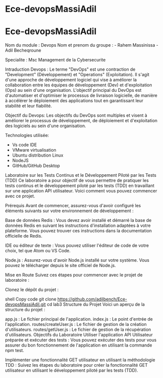 # Ece-devopsMassiAdil
# Ece-devopsMassiAdil
Nom du module :  Devops
Nom et prenom du groupe : 
                        - Rahem Massinissa
                        - Adil Becheqroune 

Specialite : Msc Management de la Cybersecurite 

Intraduction Devops : Le terme "DevOps" est une contraction de "Development" (Développement) et "Operations" (Exploitation). Il s'agit d'une approche de développement logiciel qui vise à améliorer la collaboration entre les équipes de développement (Dev) et d'exploitation (Ops) au sein d'une organisation. L'objectif principal du DevOps est d'automatiser et d'optimiser le processus de livraison logicielle, de manière à accélérer le déploiement des applications tout en garantissant leur stabilité et leur fiabilité.

Objectif du Devops: Les objectifs du DevOps sont multiples et visent à améliorer le processus de développement, de déploiement et d'exploitation des logiciels au sein d'une organisation. 

Technologies utilisée:
- Vs code IDE
- VMware virtualisation 
- Ubuntu distribution Linux 
- NodeJS 
- GitHub/GitHub Desktop

Laboratoire sur les Tests Continus et le Développement Piloté par les Tests (TDD)
Ce laboratoire a pour objectif de vous permettre de pratiquer les tests continus et le développement piloté par les tests (TDD) en travaillant sur une application API utilisateur. Voici comment vous pouvez commencer avec ce projet.

Prérequis
Avant de commencer, assurez-vous d'avoir configuré les éléments suivants sur votre environnement de développement :

Base de données Redis : Vous devez avoir installé et démarré la base de données Redis en suivant les instructions d'installation adaptées à votre plateforme. Vous pouvez trouver ces instructions dans la documentation officielle de Redis.

IDE ou éditeur de texte : Vous pouvez utiliser l'éditeur de code de votre choix, tel que Atom ou VS Code.

Node.js : Assurez-vous d'avoir Node.js installé sur votre système. Vous pouvez le télécharger depuis le site officiel de Node.js.

Mise en Route
Suivez ces étapes pour commencer avec le projet de laboratoire :

Clonez le dépôt du projet :

shell
Copy code
git clone https://github.com/adilbench/Ece-devopsMassiAdil.git
cd lab3
Structure du Projet
Voici un aperçu de la structure du projet :

app.js : Le fichier principal de l'application.
index.js : Le point d'entrée de l'application.
routes/createUser.js : Le fichier de gestion de la création d'utilisateurs.
routes/getUser.js : Le fichier de gestion de la récupération d'utilisateurs.
Objectifs du Laboratoire
Utiliser l'application API Utilisateur préparée et exécuter des tests : Vous pouvez exécuter des tests pour vous assurer du bon fonctionnement de l'application en utilisant la commande npm test.

Implémenter une fonctionnalité GET utilisateur en utilisant la méthodologie TDD : Suivez les étapes du laboratoire pour créer la fonctionnalité GET utilisateur en utilisant le développement piloté par les tests (TDD).
